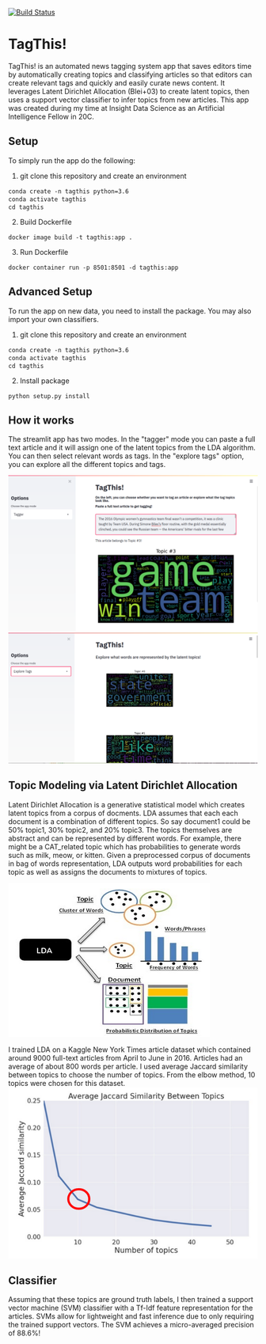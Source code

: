 [![Build Status](https://travis-ci.com/yeouchiou/TagThis.svg?branch=main)](https://travis-ci.com/yeouchiou/TagThis)
# TagThis!

TagThis! is an automated news tagging system app that saves editors time by automatically creating topics and classifying articles so that editors can create relevant tags and quickly and easily curate news content. It leverages Latent Dirichlet Allocation (Blei+03) to create latent topics, then uses a support vector classifier to infer topics from new articles. This app was created during my time at Insight Data Science as an Artificial Intelligence Fellow in 20C.

## Setup

To simply run the app do the following:

1. git clone this repository and create an environment 
```
conda create -n tagthis python=3.6
conda activate tagthis
cd tagthis
```

2. Build Dockerfile
```
docker image build -t tagthis:app .
```

3. Run Dockerfile
```
docker container run -p 8501:8501 -d tagthis:app
```
## Advanced Setup

To run the app on new data, you need to install the package. You may also import your own classifiers.
1. git clone this repository and create an environment 
```
conda create -n tagthis python=3.6
conda activate tagthis
cd tagthis
```

2. Install package
```
python setup.py install
```

## How it works

The streamlit app has two modes. In the "tagger" mode you can paste a full text article and it will assign one of the latent topics from the LDA algorithm. You can then select relevant words as tags. In the "explore tags" option, you can explore all the different topics and tags. 

![image](images/tagger.png)
![image](images/exploretags.png)

## Topic Modeling via Latent Dirichlet Allocation

Latent Dirichlet Allocation is a generative statistical model which creates latent topics from a corpus of docments. LDA assumes that each each document is a combination of different topics. So say document1 could be 50% topic1, 30% topic2, and 20% topic3. The topics themselves are abstract and can be represented by different words. For example, there might be a CAT_related topic which has probabilities to generate words such as milk, meow, or kitten. Given a preprocessed corpus of documents in bag of words representation, LDA outputs word probabilities for each topic as well as assigns the documents to mixtures of topics. 

![image](images/lda.png)

I trained LDA on a Kaggle New York Times article dataset which contained around 9000 full-text articles from April to June in 2016. Articles had an average of about 800 words per article. I used average Jaccard similarity between topics to choose the number of topics. From the elbow method, 10 topics were chosen for this dataset.
![image](images/jaccard.png)

## Classifier

Assuming that these topics are ground truth labels, I then trained a support vector machine (SVM) classifier with a Tf-Idf feature representation for the articles. SVMs allow for lightweight and fast inference due to only requiring the trained support vectors. The SVM achieves a micro-averaged precision of 88.6%!
